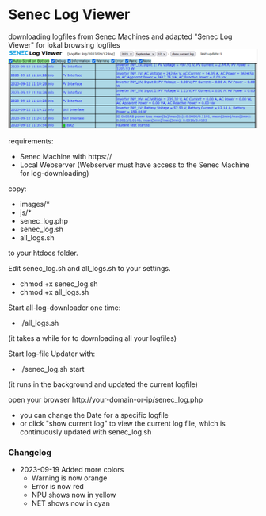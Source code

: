 # Senec Log Viewer
downloading logfiles from Senec Machines and adapted "Senec Log Viewer" for lokal browsing logfiles
![Screenshot](Logfile_Viewer.png)

requirements:
- Senec Machine with https://
- Local Webserver (Webserver must have access to the Senec Machine for log-downloading)

copy:
- images/*
- js/*
- senec_log.php
- senec_log.sh
- all_logs.sh

to your htdocs folder.


Edit senec_log.sh and all_logs.sh to your settings.
- chmod +x senec_log.sh
- chmod +x all_logs.sh


Start all-log-downloader one time:
- ./all_logs.sh

(it takes a while for to downloading all your logfiles)


Start log-file Updater with:
- ./senec_log.sh start

(it runs in the background and updated the current logfile)


open your browser http://your-domain-or-ip/senec_log.php
- you can change the Date for a specific logfile
- or click "show current log" to view the current log file, which is continuously updated with senec_log.sh


### Changelog
- 2023-09-19 Added more colors
  - Warning is now orange
  - Error is now red
  - NPU shows now in yellow
  - NET shows now in cyan


